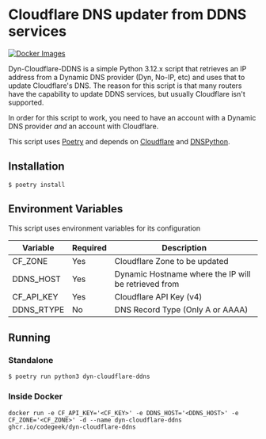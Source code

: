 # Cloudflare DNS updater from DDNS services

[![Docker Images](https://github.com/codegeek/dyn-cloudflare-ddns/actions/workflows/publish.yml/badge.svg)](https://github.com/codegeek/dyn-cloudflare-ddns/actions/workflows/publish.yml)

Dyn-Cloudflare-DDNS is a simple Python 3.12.x script that retrieves an IP address from a Dynamic DNS provider (Dyn, No-IP, etc)
and uses that to update Cloudflare's DNS. The reason for this script is that many routers have the capability to update DDNS 
services, but usually Cloudflare isn't supported.

In order for this script to work, you need to have an account with a Dynamic DNS provider *and* an account with Cloudflare.

This script uses [Poetry](https://python-poetry.org/) and depends on [Cloudflare](https://github.com/cloudflare/python-cloudflare) and [DNSPython](https://www.dnspython.org/).

## Installation

```shell
$ poetry install
```

## Environment Variables

This script uses environment variables for its configuration

Variable | Required  | Description
--- | --- | ---
CF_ZONE | Yes | Cloudflare Zone to be updated
DDNS_HOST | Yes | Dynamic Hostname where the IP will be retrieved from
CF_API_KEY | Yes | Cloudflare API Key (v4)
DDNS_RTYPE | No | DNS Record Type (Only A or AAAA)

## Running

### Standalone

```shell
$ poetry run python3 dyn-cloudflare-ddns
```

### Inside Docker

```shell
docker run -e CF_API_KEY='<CF_KEY>' -e DDNS_HOST='<DDNS_HOST>' -e CF_ZONE='<CF_ZONE>' -d --name dyn-cloudflare-ddns ghcr.io/codegeek/dyn-cloudflare-ddns
```
